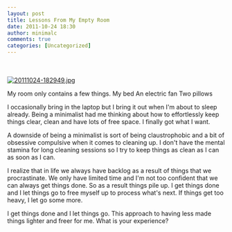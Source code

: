 ```yaml
---
layout: post
title: Lessons From My Empty Room
date: 2011-10-24 18:30
author: minimalc
comments: true
categories: [Uncategorized]
---
```

<br /><br /><a href="http://minimalchanges.com/blog/wp-content/uploads/2011/10/20111024-182949.jpg"><img src="http://minimalchanges.com/blog/wp-content/uploads/2011/10/20111024-182949.jpg" alt="20111024-182949.jpg" class="alignnone size-full" /></a>

My room only contains a few things. 
My bed
An electric fan
Two pillows

I occasionally bring in the laptop but I bring it out when I'm about to sleep already. Being a minimalist had me thinking about how to effortlessly keep things clear, clean and have lots of free space. I finally got what I want. 

A downside of being a minimalist is sort of being claustrophobic and a bit of obsessive compulsive when it comes to cleaning up. I don't have the mental stamina for long cleaning sessions so I try to keep things as clean as I can as soon as I can. 

I realize that in life we always have backlog as a result of things that we procrastinate. We only have limited time and I'm not too confident that we can always get things done. 
So as a result things pile up. I get things done and I let things go to free myself up to process what's next. If things get too heavy, I let go some more. 

I get things done and I let things go. This approach to having less made things lighter and freer for me. What is your experience?
